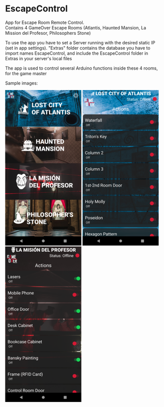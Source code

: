 # EscapeControl
App for Escape Room Remote Control.<br/>
Contains 4 GameOver Escape Rooms (Atlantis, Haunted Mansion, La Mission del Profesor, Philosophers Stone)

To use the app you have to set a Server running with the desired static IP (set in app settings). "Extras" folder contains the database you have to import names EscapeControl, and include the EscapeControl folder in Extras in your server's local files

The app is used to control several Arduino functions inside these 4 rooms, for the game master

Sample images:

<img src="https://github.com/StratosMylonas/EscapeControl/blob/master/screenshots/mainMenuScreen.png" width="245" height="500"> <img src="https://github.com/StratosMylonas/EscapeControl/blob/master/screenshots/activityScreen.png" width="245" height="500"> <img src="https://github.com/StratosMylonas/EscapeControl/blob/master/screenshots/activityScreen2.png" width="245" height="500">
